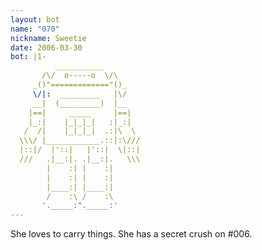 ```yaml
---
layout: bot
name: "070"
nickname: Sweetie
date: 2006-03-30
bot: |1-
          ___________        
       /\/  o-----o  \/\     
     _()"============="()_   
     \/|:  _________   |\/   
     __|  (_________)  |__   
    |==|     _____     |==|  
    |_:|    |_|_|_|   :|_:|  
   /  /|    |_|_|_|  .:|\  \ 
  \\\/ |____________.::|:\///
  |::|/  |'::|   |'::|  \|::|
  ///   .|__:|. .|__:|.   \\\
        |    :| |    :|      
        |    :| |    :|      
        |____:| |____:|      
        /    :\ /    :\      
       '._____:"._____:'     
---
```

She loves to carry things. She has a secret crush on #006.